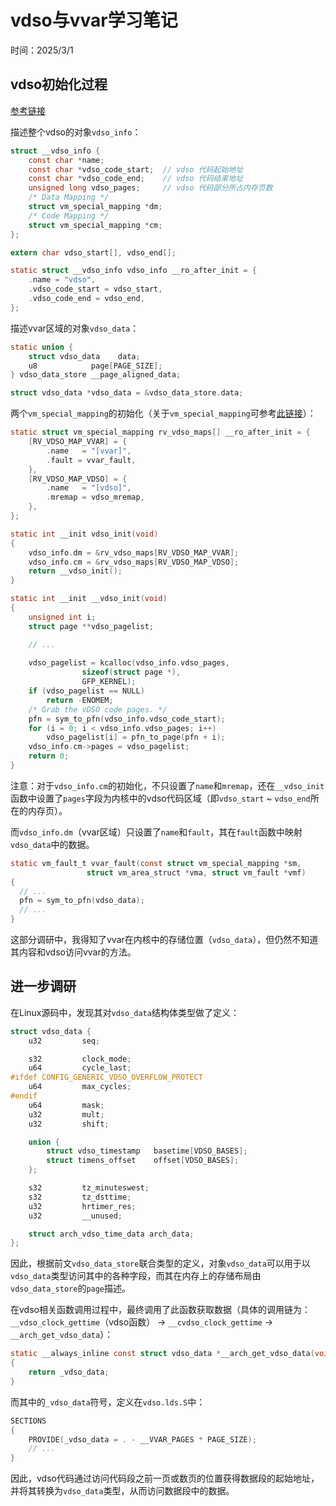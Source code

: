 # vdso与vvar学习笔记

时间：2025/3/1

## vdso初始化过程

[参考链接](https://tinylab.org/riscv-syscall-part4-vdso-implementation/)

描述整个vdso的对象`vdso_info`：

```C
struct __vdso_info {
    const char *name;
    const char *vdso_code_start;  // vdso 代码起始地址
    const char *vdso_code_end;    // vdso 代码结束地址
    unsigned long vdso_pages;     // vdso 代码部分所占内存页数
    /* Data Mapping */
    struct vm_special_mapping *dm;
    /* Code Mapping */
    struct vm_special_mapping *cm;
};

extern char vdso_start[], vdso_end[];

static struct __vdso_info vdso_info __ro_after_init = {
    .name = "vdso",
    .vdso_code_start = vdso_start,
    .vdso_code_end = vdso_end,
};
```

描述vvar区域的对象`vdso_data`：

```C
static union {
    struct vdso_data    data;
    u8            page[PAGE_SIZE];
} vdso_data_store __page_aligned_data;

struct vdso_data *vdso_data = &vdso_data_store.data;
```

两个`vm_special_mapping`的初始化（关于`vm_special_mapping`可参考[此链接](https://blog.csdn.net/xiaozhiwise/article/details/144261920)）：

```C
static struct vm_special_mapping rv_vdso_maps[] __ro_after_init = {
    [RV_VDSO_MAP_VVAR] = {
        .name   = "[vvar]",
        .fault = vvar_fault,
    },
    [RV_VDSO_MAP_VDSO] = {
        .name   = "[vdso]",
        .mremap = vdso_mremap,
    },
};

static int __init vdso_init(void)
{
    vdso_info.dm = &rv_vdso_maps[RV_VDSO_MAP_VVAR];
    vdso_info.cm = &rv_vdso_maps[RV_VDSO_MAP_VDSO];
    return __vdso_init();
}

static int __init __vdso_init(void)
{
    unsigned int i;
    struct page **vdso_pagelist;

    // ...
    
    vdso_pagelist = kcalloc(vdso_info.vdso_pages,
                sizeof(struct page *),
                GFP_KERNEL);
    if (vdso_pagelist == NULL)
        return -ENOMEM;
    /* Grab the vDSO code pages. */
    pfn = sym_to_pfn(vdso_info.vdso_code_start);
    for (i = 0; i < vdso_info.vdso_pages; i++)
        vdso_pagelist[i] = pfn_to_page(pfn + i);
    vdso_info.cm->pages = vdso_pagelist;
    return 0;
}
```

注意：对于`vdso_info.cm`的初始化，不只设置了`name`和`mremap`，还在`__vdso_init`函数中设置了`pages`字段为内核中的vdso代码区域（即`vdso_start` ~ `vdso_end`所在的内存页）。

而`vdso_info.dm`（vvar区域）只设置了`name`和`fault`，其在`fault`函数中映射`vdso_data`中的数据。

```C
static vm_fault_t vvar_fault(const struct vm_special_mapping *sm,
                 struct vm_area_struct *vma, struct vm_fault *vmf)
{
  // ...
  pfn = sym_to_pfn(vdso_data);
  // ...
}
```

这部分调研中，我得知了vvar在内核中的存储位置（`vdso_data`），但仍然不知道其内容和vdso访问vvar的方法。

## 进一步调研

在Linux源码中，发现其对`vdso_data`结构体类型做了定义：

```C
struct vdso_data {
	u32			seq;

	s32			clock_mode;
	u64			cycle_last;
#ifdef CONFIG_GENERIC_VDSO_OVERFLOW_PROTECT
	u64			max_cycles;
#endif
	u64			mask;
	u32			mult;
	u32			shift;

	union {
		struct vdso_timestamp	basetime[VDSO_BASES];
		struct timens_offset	offset[VDSO_BASES];
	};

	s32			tz_minuteswest;
	s32			tz_dsttime;
	u32			hrtimer_res;
	u32			__unused;

	struct arch_vdso_time_data arch_data;
};
```

因此，根据前文`vdso_data_store`联合类型的定义，对象`vdso_data`可以用于以`vdso_data`类型访问其中的各种字段，而其在内存上的存储布局由`vdso_data_store`的`page`描述。

在vdso相关函数调用过程中，最终调用了此函数获取数据（具体的调用链为：`__vdso_clock_gettime`（vdso函数） -> `__cvdso_clock_gettime` -> `__arch_get_vdso_data`）：

```C
static __always_inline const struct vdso_data *__arch_get_vdso_data(void)
{
	return _vdso_data;
}
```

而其中的`_vdso_data`符号，定义在`vdso.lds.S`中：

```C
SECTIONS
{
	PROVIDE(_vdso_data = . - __VVAR_PAGES * PAGE_SIZE);
    // ...
}
```

因此，vdso代码通过访问代码段之前一页或数页的位置获得数据段的起始地址，并将其转换为`vdso_data`类型，从而访问数据段中的数据。
